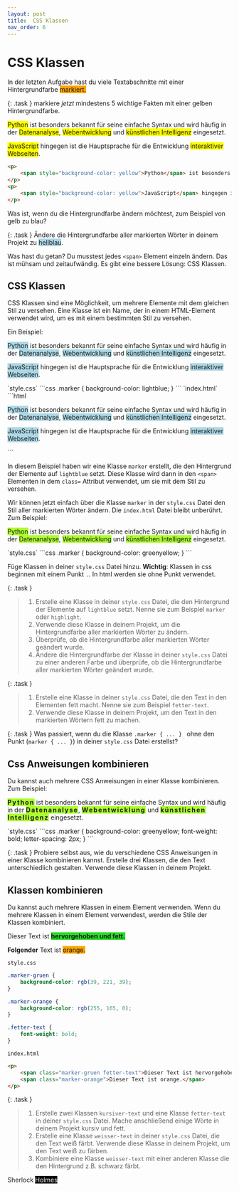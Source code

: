 ```yaml
---
layout: post
title:  CSS Klassen
nav_order: 6
---
```

# CSS Klassen

In der letzten Aufgabe hast du viele Textabschnitte mit einer Hintergrundfarbe <span style="background-color: orange">markiert.

{: .task }
markiere *jetzt* mindestens 5 wichtige Fakten mit einer gelben Hintergrundfarbe.

<div class="code-example">
<p>
    <span style="background-color: yellow">Python</span> ist besonders bekannt für seine einfache Syntax und wird häufig in der <span style="background-color: yellow">Datenanalyse</span>, <span style="background-color: yellow">Webentwicklung</span> und <span style="background-color: yellow">künstlichen Intelligenz</span> eingesetzt.
</p>
<p>
    <span style="background-color: yellow">JavaScript</span> hingegen ist die Hauptsprache für die Entwicklung <span style="background-color: yellow">interaktiver Webseiten</span>.
</p>
</div>

```html
<p>
    <span style="background-color: yellow">Python</span> ist besonders bekannt für seine einfache Syntax und wird häufig in der <span style="background-color: yellow">Datenanalyse</span>, <span style="background-color: yellow">Webentwicklung</span> und <span style="background-color: yellow">künstlichen Intelligenz</span> eingesetzt.
</p>
<p>
    <span style="background-color: yellow">JavaScript</span> hingegen ist die Hauptsprache für die Entwicklung <span style="background-color: yellow">interaktiver Webseiten</span>.
</p>
```

Was ist, wenn du die Hintergrundfarbe ändern möchtest, zum Beispiel von gelb zu blau?

{: .task }
Ändere die Hintergrundfarbe aller markierten Wörter in deinem Projekt zu <span style="background-color: lightblue">hellblau</span>.

Was hast du getan? Du musstest jedes `<span>` Element einzeln ändern. Das ist mühsam und zeitaufwändig. Es gibt eine bessere Lösung: CSS Klassen.

## CSS Klassen

CSS Klassen sind eine Möglichkeit, um mehrere Elemente mit dem gleichen Stil zu versehen. Eine Klasse ist ein Name, der in einem HTML-Element verwendet wird, um es mit einem bestimmten Stil zu versehen.

Ein Beispiel:

<div class="code-example">
<style>
.marker {
    background-color: lightblue;
}
</style>
<p>
    <span  class="marker">Python</span> ist besonders bekannt für seine einfache Syntax und wird häufig in der <span  class="marker">Datenanalyse</span>, <span  class="marker">Webentwicklung</span> und <span  class="marker">künstlichen Intelligenz</span> eingesetzt.
</p>
<p>
    <span  class="marker">JavaScript</span> hingegen ist die Hauptsprache für die Entwicklung <span  class="marker">interaktiver Webseiten</span>.
</p>
</div>
`style.css`
```css
.marker {
    background-color: lightblue;
}
```
`index.html`
```html
<p>
    <span  class="marker">Python</span> ist besonders bekannt für seine einfache Syntax und wird häufig in der <span  class="marker">Datenanalyse</span>, <span  class="marker">Webentwicklung</span> und <span  class="marker">künstlichen Intelligenz</span> eingesetzt.
</p>
<p>
    <span  class="marker">JavaScript</span> hingegen ist die Hauptsprache für die Entwicklung <span  class="marker">interaktiver Webseiten</span>.
</p>
```


In diesem Beispiel haben wir eine Klasse `marker` erstellt, die den Hintergrund der Elemente auf `lightblue` setzt. Diese Klasse wird dann in den `<span>` Elementen in dem `class=` Attribut verwendet, um sie mit dem Stil zu versehen.

Wir können jetzt einfach über die Klasse `marker` in der `style.css` Datei den Stil aller markierten Wörter ändern. Die `index.html` Datei bleibt unberührt. Zum Beispiel:

<div class="code-example">
<style>
.marker-2 {
    background-color: greenyellow;
}
</style>
<p>
    <span  class="marker-2">Python</span> ist besonders bekannt für seine einfache Syntax und wird häufig in der <span  class="marker-2">Datenanalyse</span>, <span  class="marker-2">Webentwicklung</span> und <span  class="marker-2">künstlichen Intelligenz</span> eingesetzt.
</p>
</div>
`style.css`
```css
.marker {
    background-color: greenyellow;
}
```


Füge Klassen in deiner `style.css` Datei hinzu. **Wichtig**: Klassen in css beginnen mit einem Punkt `.`. In html werden sie ohne Punkt verwendet.

{: .task }
> 1. Erstelle eine Klasse in deiner `style.css` Datei, die den Hintergrund der Elemente auf `lightblue` setzt. Nenne sie zum Beispiel `marker` oder `highlight`.
> 2. Verwende diese Klasse in deinem Projekt, um die Hintergrundfarbe aller markierten Wörter zu ändern.
> 3. Überprüfe, ob die Hintergrundfarbe aller markierten Wörter geändert wurde.
> 4. Ändere die Hintergrundfarbe der Klasse in deiner `style.css` Datei zu einer anderen Farbe und überprüfe, ob die Hintergrundfarbe aller markierten Wörter geändert wurde.

{: .task }
> 1. Erstelle eine Klasse in deiner `style.css` Datei, die den Text in den Elementen fett macht. Nenne sie zum Beispiel `fetter-text`.
> 2. Verwende diese Klasse in deinem Projekt, um den Text in den markierten Wörtern fett zu machen.

{: .task }
Was passiert, wenn du die Klasse `.marker { ... } ` ohne den Punkt (`marker { ... }`) in deiner `style.css` Datei erstellst? 

## Css Anweisungen kombinieren

Du kannst auch mehrere CSS Anweisungen in einer Klasse kombinieren. Zum Beispiel:

<div class="code-example">
<style>
.marker-3 {
    background-color: greenyellow;
    font-weight: bold;
    letter-spacing: 2px;
}
</style>
<p>
    <span  class="marker-3">Python</span> ist besonders bekannt für seine einfache Syntax und wird häufig in der <span  class="marker-3">Datenanalyse</span>, <span  class="marker-3">Webentwicklung</span> und <span  class="marker-3">künstlichen Intelligenz</span> eingesetzt.
</p>
</div>
`style.css`
```css
.marker {
    background-color: greenyellow;
    font-weight: bold;
    letter-spacing: 2px;
}
```

{: .task }
Probiere selbst aus, wie du verschiedene CSS Anweisungen in einer Klasse kombinieren kannst. Erstelle drei Klassen, die den Text unterschiedlich gestalten. Verwende diese Klassen in deinem Projekt.

## Klassen kombinieren

Du kannst auch mehrere Klassen in einem Element verwenden. Wenn du mehrere Klassen in einem Element verwendest, werden die Stile der Klassen kombiniert.

<div class="code-example">
<style>
.marker-gruen {
    background-color: rgb(39, 221, 39);
}
.marker-orange {
    background-color: rgb(255, 165, 0);
}
.fetter-text {
font-weight: bold;
}
</style>
<p>
    Dieser Text ist <span class="marker-gruen fetter-text">hervorgehoben und fett.</span>
</p>
<p>
    <span class="fetter-text">Folgender</span> Text ist <span class="marker-orange">orange.</span>
</p>
</div>

`style.css`

```css
.marker-gruen {
    background-color: rgb(39, 221, 39);
}

.marker-orange {
    background-color: rgb(255, 165, 0);
}

.fetter-text {
    font-weight: bold;
}
```
`index.html`
```html
<p>
    <span class="marker-gruen fetter-text">Dieser Text ist hervorgehoben und fett.</span>
    <span class="marker-orange">Dieser Text ist orange.</span>
</p>
```

{: .task }
> 1. Erstelle zwei Klassen `kursiver-text` und eine Klasse `fetter-text` in deiner `style.css` Datei. Mache anschließend einige Wörte in deinem Projekt kursiv und fett.
> 2. Erstelle eine Klasse `weisser-text` in deiner `style.css` Datei, die den Text weiß färbt. Verwende diese Klasse in deinem Projekt, um den Text weiß zu färben.
> 3. Kombiniere eine Klasse `weisser-text` mit einer anderen Klasse die den Hintergrund z.B. schwarz färbt.

<div class="code-example">
Sherlock <span style="background-color: black; color: white;">Holmes</span>
